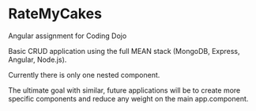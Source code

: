 # RateMyCakes
Angular assignment for Coding Dojo

Basic CRUD application using the full MEAN stack (MongoDB, Express, Angular, Node.js).

Currently there is only one nested component.  

The ultimate goal with similar, future applications will be to create more specific components and reduce any weight on the main app.component.
